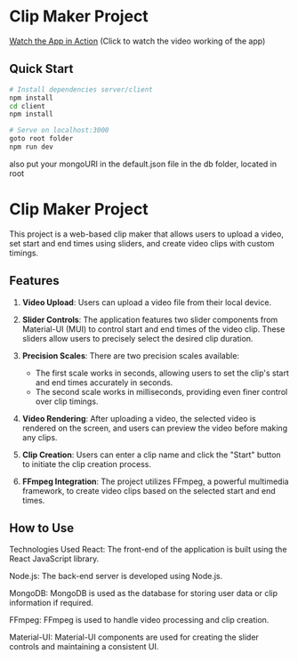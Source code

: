 # Clip Maker Project

[Watch the App in Action](https://www.loom.com/share/84cd43dd36cd4b54bde195d2945035b2?sid=85614989-3348-449e-bd63-9f5d4bfe9ec2) (Click to watch the video working of the app)

## Quick Start

```bash
# Install dependencies server/client
npm install
cd client
npm install

# Serve on localhost:3000
goto root folder
npm run dev
```

also put your mongoURI in the default.json file in the db folder, located in root

# Clip Maker Project

This project is a web-based clip maker that allows users to upload a video, set start and end times using sliders, and create video clips with custom timings.

## Features

1. **Video Upload**: Users can upload a video file from their local device.

2. **Slider Controls**: The application features two slider components from Material-UI (MUI) to control start and end times of the video clip. These sliders allow users to precisely select the desired clip duration.

3. **Precision Scales**: There are two precision scales available:
    - The first scale works in seconds, allowing users to set the clip's start and end times accurately in seconds.
    - The second scale works in milliseconds, providing even finer control over clip timings.

4. **Video Rendering**: After uploading a video, the selected video is rendered on the screen, and users can preview the video before making any clips.

5. **Clip Creation**: Users can enter a clip name and click the "Start" button to initiate the clip creation process.

6. **FFmpeg Integration**: The project utilizes FFmpeg, a powerful multimedia framework, to create video clips based on the selected start and end times.

## How to Use

Technologies Used
React: The front-end of the application is built using the React JavaScript library.

Node.js: The back-end server is developed using Node.js.

MongoDB: MongoDB is used as the database for storing user data or clip information if required.

FFmpeg: FFmpeg is used to handle video processing and clip creation.

Material-UI: Material-UI components are used for creating the slider controls and maintaining a consistent UI.


